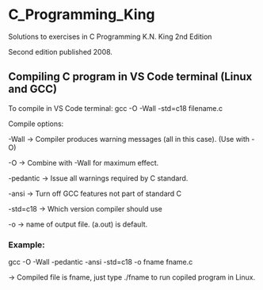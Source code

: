 # C_Programming_King
Solutions to exercises in C Programming K.N. King 2nd Edition

Second edition published 2008.

## Compiling C program in VS Code terminal (Linux and GCC)

To compile in VS Code terminal: gcc -O -Wall -std=c18 filename.c

Compile options:

 -Wall -> Compiler produces warning messages (all in this case). (Use with -O)
 
 -O -> Combine with -Wall for maximum effect.
 
 -pedantic -> Issue all warnings required by C standard.
 
 -ansi -> Turn off GCC features not part of standard C
 
 -std=c18 -> Which version compiler should use
 
 -o -> name of output file. (a.out) is default.

 ### Example:
 
 gcc -O -Wall -pedantic -ansi -std=c18 -o fname fname.c

 -> Compiled file is fname, just type ./fname to run copiled program in Linux.
